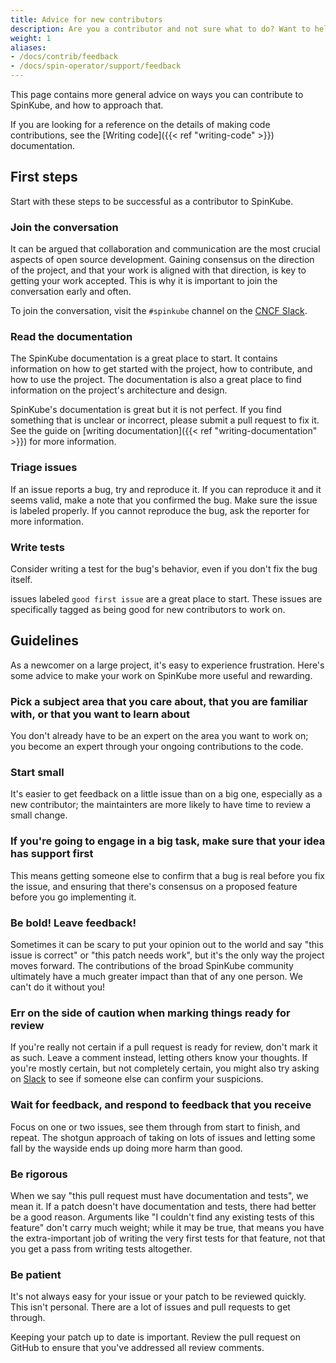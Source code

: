 ```yaml
---
title: Advice for new contributors
description: Are you a contributor and not sure what to do? Want to help but just don't know how to get started? This is the section for you.
weight: 1
aliases:
- /docs/contrib/feedback
- /docs/spin-operator/support/feedback
---
```


This page contains more general advice on ways you can contribute to SpinKube, and how to approach
that.

If you are looking for a reference on the details of making code contributions, see the [Writing
code]({{< ref "writing-code" >}}) documentation.

## First steps

Start with these steps to be successful as a contributor to SpinKube.

### Join the conversation

It can be argued that collaboration and communication are the most crucial aspects of open source
development. Gaining consensus on the direction of the project, and that your work is aligned with
that direction, is key to getting your work accepted. This is why it is important to join the
conversation early and often.

To join the conversation, visit the `#spinkube` channel on the [CNCF
Slack](https://cloud-native.slack.com/archives/C06PC7JA1EE).

### Read the documentation

The SpinKube documentation is a great place to start. It contains information on how to get started
with the project, how to contribute, and how to use the project. The documentation is also a great
place to find information on the project's architecture and design.

SpinKube's documentation is great but it is not perfect. If you find something that is unclear or
incorrect, please submit a pull request to fix it. See the guide on [writing documentation]({{< ref
"writing-documentation" >}}) for more information.

### Triage issues

If an issue reports a bug, try and reproduce it. If you can reproduce it and it seems valid, make a
note that you confirmed the bug. Make sure the issue is labeled properly. If you cannot reproduce
the bug, ask the reporter for more information.

### Write tests

Consider writing a test for the bug's behavior, even if you don't fix the bug itself.

issues labeled `good first issue` are a great place to start. These issues are specifically tagged
as being good for new contributors to work on.

## Guidelines

As a newcomer on a large project, it's easy to experience frustration. Here's some advice to make
your work on SpinKube more useful and rewarding.

### Pick a subject area that you care about, that you are familiar with, or that you want to learn about

You don't already have to be an expert on the area you want to work on; you become an expert through
your ongoing contributions to the code.

### Start small

It's easier to get feedback on a little issue than on a big one, especially as a new contributor;
the maintainters are more likely to have time to review a small change.

### If you're going to engage in a big task, make sure that your idea has support first

This means getting someone else to confirm that a bug is real before you fix the issue, and ensuring
that there's consensus on a proposed feature before you go implementing it.

### Be bold! Leave feedback!

Sometimes it can be scary to put your opinion out to the world and say "this issue is correct" or
"this patch needs work", but it's the only way the project moves forward. The contributions of the
broad SpinKube community ultimately have a much greater impact than that of any one person. We can't
do it without you!

### Err on the side of caution when marking things ready for review

If you're really not certain if a pull request is ready for review, don't mark it as such. Leave a
comment instead, letting others know your thoughts. If you're mostly certain, but not completely
certain, you might also try asking on [Slack](https://cloud-native.slack.com/archives/C06PC7JA1EE)
to see if someone else can confirm your suspicions.

### Wait for feedback, and respond to feedback that you receive

Focus on one or two issues, see them through from start to finish, and repeat. The shotgun approach
of taking on lots of issues and letting some fall by the wayside ends up doing more harm than good.

### Be rigorous

When we say "this pull request must have documentation and tests", we mean it. If a patch doesn't
have documentation and tests, there had better be a good reason. Arguments like "I couldn't find any
existing tests of this feature" don't carry much weight; while it may be true, that means you have
the extra-important job of writing the very first tests for that feature, not that you get a pass
from writing tests altogether.

### Be patient

It's not always easy for your issue or your patch to be reviewed quickly. This isn't personal. There
are a lot of issues and pull requests to get through.

Keeping your patch up to date is important. Review the pull request on GitHub to ensure that you've
addressed all review comments.

